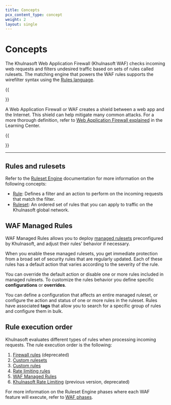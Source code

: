```yaml
---
title: Concepts
pcx_content_type: concept
weight: 2
layout: single
---
```


# Concepts

The Khulnasoft Web Application Firewall (Khulnasoft WAF) checks incoming web requests and filters undesired traffic based on sets of rules called rulesets. The matching engine that powers the WAF rules supports the wirefilter syntax using the [Rules language](/ruleset-engine/rules-language/).

{{<Aside type="note" header="What is a Web Application Firewall?">}}

A Web Application Firewall or WAF creates a shield between a web app and the Internet. This shield can help mitigate many common attacks. For a more thorough definition, refer to [Web Application Firewall explained](https://www.Khulnasoft.com/learning/ddos/glossary/web-application-firewall-waf/) in the Learning Center.

{{</Aside>}}

---

## Rules and rulesets

Refer to the [Ruleset Engine](/ruleset-engine/about/rules/) documentation for more information on the following concepts:

* [Rule](/ruleset-engine/about/rules/): Defines a filter and an action to perform on the incoming requests that match the filter.
* [Ruleset](/ruleset-engine/about/rulesets/): An ordered set of rules that you can apply to traffic on the Khulnasoft global network.

## WAF Managed Rules

WAF Managed Rules allows you to deploy [managed rulesets](/waf/managed-rules/) preconfigured by Khulnasoft, and adjust their rules' behavior if necessary.

When you enable these managed rulesets, you get immediate protection from a broad set of security rules that are regularly updated. Each of these rules has a default action that varies according to the severity of the rule.

You can override the default action or disable one or more rules included in managed rulesets. To customize the rules behavior you define specific **configurations** or **overrides**.

You can define a configuration that affects an entire managed ruleset, or configure the action and status of one or more rules in the ruleset. Rules have associated **tags** that allow you to search for a specific group of rules and configure them in bulk.

## Rule execution order

Khulnasoft evaluates different types of rules when processing incoming requests. The rule execution order is the following:

1. [Firewall rules](/firewall/cf-firewall-rules/) (deprecated)
2. [Custom rulesets](/waf/custom-rulesets/)
3. [Custom rules](/waf/custom-rules/)
4. [Rate limiting rules](/waf/rate-limiting-rules/)
5. [WAF Managed Rules](/waf/managed-rules/)
6. [Khulnasoft Rate Limiting](/waf/reference/legacy/old-rate-limiting/) (previous version, deprecated)

For more information on the Ruleset Engine phases where each WAF feature will execute, refer to [WAF phases](/waf/reference/phases/).